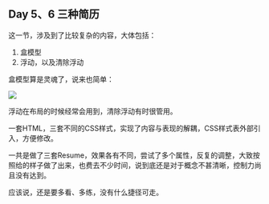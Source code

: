 ## Day 5、6 三种简历

这一节，涉及到了比较复杂的内容，大体包括：

1. 盒模型
2. 浮动，以及清除浮动

盒模型算是灵魂了，说来也简单：

![](http://oicyhauzu.bkt.clouddn.com/box.PNG)

浮动在布局的时候经常会用到，清除浮动有时很管用。

一套HTML，三套不同的CSS样式，实现了内容与表现的解耦，CSS样式表外部引入，方便修改。

一共是做了三套Resume，效果各有不同，尝试了多个属性，反复的调整，大致按照给的样子做了出来，也费去不少时间，说到底还是对于概念不甚清晰，控制力尚且没有达到。

应该说，还是要多看、多练，没有什么捷径可走。